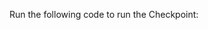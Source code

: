 Run the following code to run the Checkpoint:

```python name="tests/integration/docusaurus/deployment_patterns/aws_cloud_storage_pandas.py run checkpoint"
```

